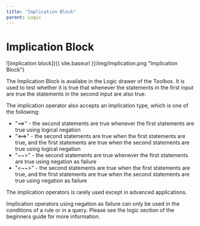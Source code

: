 ```yaml
---
title: "Implication Block"
parent: Logic
---
```

# Implication Block
![implication block]({{ site.baseurl }}/img/implication.png "Implication Block")

The Implication Block is availabe in the Logic drawer of the Toolbox. It is used to test whether it is true that whenever the statements in the first input are true the statements in the second input are also true.

The implication operator also accepts an implication type, which is one of the following:

* "==>" - the second statements are true whenever the first statements are true using logical negation
* "<==>" - the second statements are true when the first statements are true, and the first statements are true when the second statements are true using logical negation
* "~~>" - the second statements are true whenever the first statements are true using negation as failure
* "<~~>" - the second statements are true when the first statements are true, and the first statements are true when the second statements are true using negation as failure

The implication operators is rarely used except in advanced applications.

Implication operators using negation as failure can only be used in the conditions of a rule or in a query. Please see the logic section of the beginners guide for more information.

